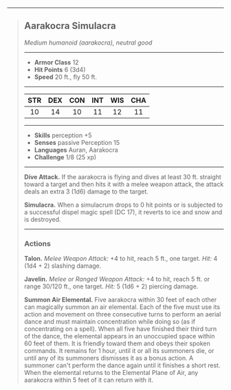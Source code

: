 ***
> ## Aarakocra Simulacra
> *Medium humanoid (aarakocra), neutral good*
> 
> ***
> 
> - **Armor Class** 12
> - **Hit Points** 6 (3d4)
> - **Speed** 20 ft., fly 50 ft.
> 
> ***
> 
> |STR|DEX|CON|INT|WIS|CHA|
> |:---:|:---:|:---:|:---:|:---:|:---:|
> |10|14|10|11|12|11|
> 
> ***
> 
> - **Skills** perception +5
> - **Senses** passive Perception 15
> - **Languages** Auran, Aarakocra
> - **Challenge** 1/8 (25 xp)
> 
> ***
> 
> **Dive Attack.** If the aarakocra is flying and dives at least 30 ft. straight toward a target and then hits it with a melee weapon attack, the attack deals an extra 3 (1d6) damage to the target.
> 
> **Simulacra.** When a simulacrum drops to 0 hit points or is sub­jected to a successful dispel magic spell (DC 17), it reverts to ice and snow and is destroyed.
> 
> ***
> 
> ### Actions
> **Talon.** *Melee Weapon Attack:* +4 to hit, reach 5 ft., one target. *Hit:* 4 (1d4 + 2) slashing damage.
> 
> **Javelin.** *Melee or Ranged Weapon Attack:* +4 to hit, reach 5 ft. or range 30/120 ft., one target. *Hit:* 5 (1d6 + 2) piercing damage.
> 
> **Summon Air Elemental.** Five aarakocra within 30 feet of each other can magically summon an air elemental. Each of the five must use its action and movement on three consecutive turns to perform an aerial dance and must maintain concentration while doing so (as if concentrating on a spell). When all five have finished their third turn of the dance, the elemental appears in an unoccupied space within 60 feet of them. It is friendly toward them and obeys their spoken commands. It remains for 1 hour, until it or all its summoners die, or until any of its summoners dismisses it as a bonus action. A summoner can't perform the dance again until it finishes a short rest. When the elemental returns to the Elemental Plane of Air, any aarakocra within 5 feet of it can return with it.